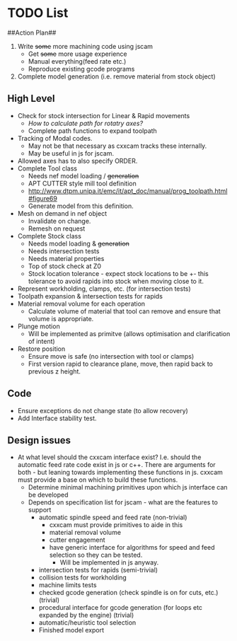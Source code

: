# TODO List #

##Action Plan##
 1. Write ~~some~~ more machining code using jscam
    * Get ~~some~~ more usage experience
    * Manual everything(feed rate etc.)
    * Reproduce existing gcode programs
 2. Complete model generation (i.e. remove material from stock object)

## High Level ##
 * Check for stock intersection for Linear & Rapid movements
    - *How to calculate path for rotatry axes?*
    - Complete path functions to expand toolpath
 * Tracking of Modal codes.
    - May not be that necessary as cxxcam tracks these internally.
    - May be useful in js for jscam.
 * Allowed axes has to also specify ORDER.
 * Complete Tool class
    - Needs nef model loading / ~~generation~~
    - APT CUTTER style mill tool definition
    - http://www.dtpm.unipa.it/emc/it/apt_doc/manual/prog_toolpath.html#figure69
    - Generate model from this definition.
 * Mesh on demand in nef object
    - Invalidate on change.
    - Remesh on request
 * Complete Stock class
    - Needs model loading & ~~generation~~
    - Needs intersection tests
    - Needs material properties
    - Top of stock check at Z0
    - Stock location tolerance - expect stock locations to be +- this tolerance to avoid rapids into stock when moving close to it.
 * Represent workholding, clamps, etc. (for intersection tests)
 * Toolpath expansion & intersection tests for rapids
 * Material removal volume for each operation
    - Calculate volume of material that tool can remove and ensure that volume is appropriate.
 * Plunge motion
    * Will be implemented as primitve (allows optimisation and clarification of intent)
 * Restore position
    - Ensure move is safe (no intersection with tool or clamps)
    - First version rapid to clearance plane, move, then rapid back to previous z height.

## Code ##
 * Ensure exceptions do not change state (to allow recovery)
 * Add Interface stability test.

## Design issues ##
 * At what level should the cxxcam interface exist?
   I.e. should the automatic feed rate code exist in js or c++. There are arguments for both - but leaning towards implementing these functions in js. cxxcam must provide a base on which to build these functions.
    - Determine minimal machining primitives upon which js interface can be developed
    - Depends on specification list for jscam - what are the features to support
       * automatic spindle speed and feed rate (non-trivial)
          - cxxcam must provide primitives to aide in this
          - material removal volume
          - cutter engagement
          - have generic interface for algorithms for speed and feed selection so they can be tested. 
             - Will be implemented in js anyway.
       * intersection tests for rapids (semi-trivial)
       * collision tests for workholding
       * machine limits tests
       * checked gcode generation (check spindle is on for cuts, etc.) (trivial)
       * procedural interface for gcode generation (for loops etc expanded by the engine) (trivial)
       * automatic/heuristic tool selection
       * Finished model export
